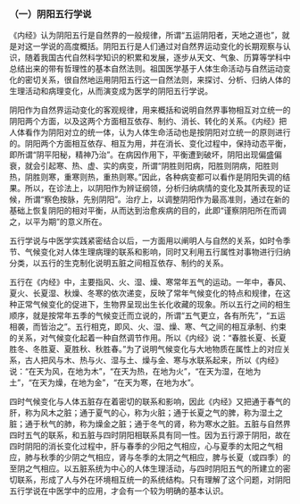 ### （一）阴阳五行学说

《内经》认为阴阳五行是自然界的一般规律，所谓“五运阴阳者，天地之道也”，就是对这一学说的高度概括。阴阳五行是人们通过对自然界运动变化的长期观察与认识，随着我国古代自然科学知识的积累和发展，逐步从天文、气象、历算等学科中总结出来的带有哲理性的基本自然法则。祖国医学基于人体生命活动与自然运动变化的密切关系，很自然地运用阴阳五行这一自然法则，来探讨、分析、归纳人体的生理活动和病理变化，从而演变成为医学的阴阳五行学说。

阴阳作为自然界运动变化的客观规律，用来概括和说明自然界事物相互对立统一的阴阳两个方面，以及这两个方面相互依存、制约、消长、转化的关系。《内经》把人体看作为阴阳对立的统一体，认为人体生命活动也是按阴阳对立统一的原则进行的。阴阳两个方面相互依存、相互为用，并在消长、变化过程中，保持动态平衡，即所谓“阴平阳秘，精神乃治”。在病因作用下，平衡遭到破坏，阴阳出现偏盛偏衰，就会引起寒、热、虚、实的病变，所谓“阴胜则阳病，阳胜则阴病，阳胜则热，阴胜则寒，重寒则热，重热则寒。”因此，各种病变都可以看作是阴阳失调的结果。所以，在诊法上，以阴阳作为辨证纲领，分析归纳病情的变化及其所表现的证候，所谓“察色按脉，先别阴阳”。治疗上，以调整阴阳作为最高准则，通过在新的基础上恢复阴阳的相对平衡，从而达到治愈疾病的目的，此即“谨察阴阳所在而调之，以平为期”的意义所在。

五行学说与中医学实践紧密结合以后，一方面用以阐明人与自然的关系，如时令季节、气候变化对人体生理病理的联系和影响，同时又利用五行属性对事物进行归纳分类，以五行的生克制化说明五脏之间相互依存、制约的关系。

五行在《内经》中，主要指风、火、湿、燥、寒常年五气的运动。一年中，春风、夏火、长夏湿、秋燥、冬寒的依次递变，反映了常年气候变化的特点和规律，在这种正常气候变化的促进下，生物界呈现出生长化收藏的现象。所以五行之间的相生顺序，就是按常年五季的气候变迁而立说的，所谓“五气更立，各有所先”，“五运相袭，而皆治之”。五行相克，即风、火、湿、燥、寒、气之间的相互承制、约束的关系，对气候变化起着一种自然调节作用。所以《内经》说：“春胜长夏、长夏胜冬、冬胜夏、夏胜秋、秋胜春。”为了说明气候变化与大地物质在属性上的对应关系，古人把风与木、热与火、湿与土、燥与金、寒与水联系起来，所以《内经》说：“在天为风，在地为木”，“在天为热，在地为火”，“在天为湿，在地为土”，“在天为燥，在地为金”，“在天为寒，在地为水”。

四时气候变化与人体五脏存在着密切的联系和影响，因此《内经》又把通于春气的肝，称为风木之脏；通于夏气的心，称为火脏；通于长夏之气的脾，称为湿土之脏；通于秋气的肺，称为燥金之脏；通于冬气的肾，称为寒水之脏。五脏与自然界四时五气的联系，和五脏与四时阴阳相联系具有同一性。因为五行源于阴阳，故在四时阴阳的消长变化过程中，肝与春季的少阳之气相应，心与夏季的太阳之气相应，肺与秋季的少阴之气相应，肾与冬季的太阴之气相应，脾与长夏（或四季）的至阴之气相应。以五脏系统为中心的人体生理活动，与四时阴阳五气的所建立的密切联系，形成了人与外在环境相互统一的系统结构。只有理解了这个问题，对阴阳五行学说在中医学中的应用，才会有一个较为明确的基本认识。

